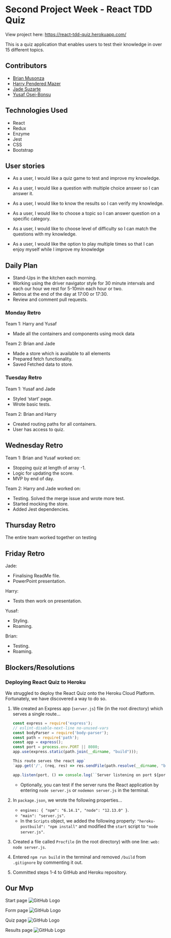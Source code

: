 # Second Project Week - React TDD Quiz

View project here: https://react-tdd-quiz.herokuapp.com/ 

This is a quiz application that enables users to test their knowledge in over 15 different topics.

## Contributors 

- [Brian Musonza](https://github.com/chipembere)
- [Harry Pendered Mazer](https://github.com/harry-pm)
- [Jade Suzarte](https://github.com/jadesuzarte)
- [Yusaf Osei-Bonsu](https://github.com/YusafOsei-Bonsu)

## Technologies Used
- React 
- Redux 
- Enzyme
- Jest
- CSS
- Bootstrap

## User stories

- As a user, I would like a quiz game to test and improve my knowledge.

- As a user, I would like a question with multiple choice answer so I can answer it.

- As a user, I would like to know the results so I can verify my knowledge.

- As a user, I would like to choose a topic so I can answer question on a specific category.

- As a user, I would like to choose level of difficulty so I can match the questions with my knowledge.

- As a user, I would like the option to play multiple times so that I can enjoy myself while I improve my knowledge

## Daily Plan

- Stand-Ups in the kitchen each morning.
- Working using the driver navigator style for 30 minute intervals and each our hour we rest for 5-10min each hour or two.
- Retros at the end of the day at 17:00 or 17:30.
- Review and comment pull requests.

### Monday Retro

Team 1: Harry and Yusaf
- Made all the containers and components using mock data
	
Team 2: Brian and Jade 
- Made a store which is available to all elements
- Prepared fetch functionality.
- Saved Fetched data to store.

### Tuesday Retro

Team 1: Yusaf and Jade  
- Styled ‘start’ page.
- Wrote basic tests. 
	
Team 2: Brian and Harry
- Created routing paths for all containers.
- User has access to quiz.

## Wednesday Retro

Team 1: Brian and Yusaf worked on:
- Stopping quiz at length of array -1.
- Logic for updating the score.
- MVP by end of day.

Team 2: Harry and Jade worked on:
- Testing. Solved the merge issue and wrote more test.
- Started mocking the store.
- Added Jest dependencies.

## Thursday Retro 
The entire team worked together on testing

## Friday Retro 
Jade: 
- Finalising ReadMe file.
- PowerPoint presentation.

Harry:
- Tests then work on presentation.

Yusaf:
- Styling.
- Roaming.

Brian:
- Testing.
- Roaming.

## Blockers/Resolutions

### Deploying React Quiz to Heroku

We struggled to deploy the React Quiz onto the Heroku Cloud Platform. Fortunately, we have discovered a way to do so.
  1. We created an Express app (`server.js`) file (in the root directory) which serves a single route...
      ```javascript
      const express = require('express');
      // eslint-disable-next-line no-unused-vars
      const bodyParser = require('body-parser');
      const path = require('path');
      const app = express();
      const port = process.env.PORT || 8080;
      app.use(express.static(path.join(__dirname, "build")));

      This route serves the react app`
      `app.get('/', (req, res) => res.sendFile(path.resolve(__dirname, "build", "index.html")));

      app.listen(port, () => console.log(``Server listening on port ${port}``));
      ```

      - Optionally, you can test if the server runs the React application by entering `node server.js` or `nodemon server.js` in the terminal.

  2. In `package.json`, we wrote the following properties...
     - `engines: { "npm": "6.14.1", "node": "12.13.0" }`.
     - `"main": "server.js"`.
     - In the `Scripts` object, we added the following property: `"heroku-postbuild": "npm install"` and modified the `start` script to `"node server.js"`.

  3. Created a file called `Procfile` (in the root directory) with one line: `web: node server.js`.

  4. Entered `npm run build` in the terminal and removed `/build` from `.gitignore` by commenting it out.

  5. Committed steps 1-4 to GitHub and Heroku repository. 

## Our Mvp
Start page
![GitHub Logo](./public/start_page.png)

Form page
![GitHub Logo](./public/form_img.png)

Quiz page
![GitHub Logo](./public/quiz_img.png)

Results page
![GitHub Logo](./public/result_img.png)